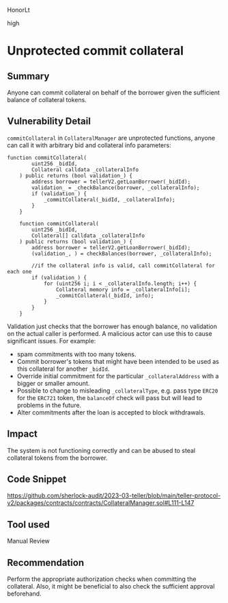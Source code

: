 HonorLt

high

# Unprotected commit collateral

## Summary

Anyone can commit collateral on behalf of the borrower given the sufficient balance of collateral tokens.

## Vulnerability Detail

`commitCollateral` in `CollateralManager` are unprotected functions, anyone can call it with arbitrary bid and collateral info parameters:

```solidity
function commitCollateral(
        uint256 _bidId,
        Collateral calldata _collateralInfo
    ) public returns (bool validation_) {
        address borrower = tellerV2.getLoanBorrower(_bidId);
        validation_ = _checkBalance(borrower, _collateralInfo);
        if (validation_) {
            _commitCollateral(_bidId, _collateralInfo);
        }
    }
```

```solidity
    function commitCollateral(
        uint256 _bidId,
        Collateral[] calldata _collateralInfo
    ) public returns (bool validation_) {
        address borrower = tellerV2.getLoanBorrower(_bidId);
        (validation_, ) = checkBalances(borrower, _collateralInfo);

        //if the collateral info is valid, call commitCollateral for each one
        if (validation_) {
            for (uint256 i; i < _collateralInfo.length; i++) {
                Collateral memory info = _collateralInfo[i];
                _commitCollateral(_bidId, info);
            }
        }
    }
```

Validation just checks that the borrower has enough balance, no validation on the actual caller is performed.
A malicious actor can use this to cause significant issues. For example:
* spam commitments with too many tokens. 
* Commit borrower's tokens that might have been intended to be used as this collateral for another `_bidId`.
* Override initial commitment for the particular `_collateralAddress` with a bigger or smaller amount.
* Possible to change to misleading `_collateralType`, e.g. pass type `ERC20` for the `ERC721` token, the `balanceOf` check will pass but will lead to problems in the future.
* Alter commitments after the loan is accepted to block withdrawals.

## Impact

The system is not functioning correctly and can be abused to steal collateral tokens from the borrower.

## Code Snippet

https://github.com/sherlock-audit/2023-03-teller/blob/main/teller-protocol-v2/packages/contracts/contracts/CollateralManager.sol#L111-L147

## Tool used

Manual Review

## Recommendation

Perform the appropriate authorization checks when committing the collateral. Also, it might be beneficial to also check the sufficient approval beforehand.

